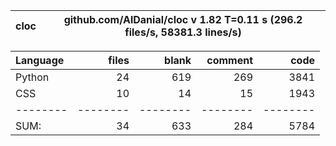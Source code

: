 cloc|github.com/AlDanial/cloc v 1.82  T=0.11 s (296.2 files/s, 58381.3 lines/s)
--- | ---

Language|files|blank|comment|code
:-------|-------:|-------:|-------:|-------:
Python|24|619|269|3841
CSS|10|14|15|1943
--------|--------|--------|--------|--------
SUM:|34|633|284|5784

